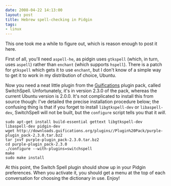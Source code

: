 ```yaml
---
date: 2008-04-22 14:13:00
layout: post
title: Hebrew spell-checking in Pidgin
tags:
- linux
---
```


This one took me a while to figure out, which is reason enough to post it here.

First of all, you'll need `aspell-he`, as pidgin uses `gtkspell` (which, in
turn, uses `aspell`) rather than `enchant` (which supports `hspell`). There is
a patch for `gtkspell` which gets it to use `enchant`, but I don't know of a
simple way to get it to work in my distribution of choice, Ubuntu.

Now you need a neat little plugin from the
[Guifications](http://plugins.guifications.org/) plugin pack, called
SwitchSpell. Unfortunately, it's in version 2.3.0 of the pack, whereas the
current Ubuntu version is 2.0.0. It's not complicated to install this from
source though: I've detailed the precise installation procedure below; the
confusing thing is that if you forget to install `libgtkspell-dev` or
`libaspell-dev`, SwitchSpell will not be built, but the `configure` script
tells you that it _will_.

    sudo apt-get install build-essential gettext libgtkspell-dev libaspell-dev pidgin-dev
    wget http://downloads.guifications.org/plugins//Plugin%20Pack/purple-plugin_pack-2.3.0.tar.bz2
    tar jxvf purple-plugin_pack-2.3.0.tar.bz2
    cd purple-plugin_pack-2.3.0
    ./configure --with-plugins=switchspell
    make
    sudo make install

At this point, the Switch Spell plugin should show up in your Pidgin
preferences. When you activate it, you should get a menu at the top of each
conversation for choosing the dictionary in use. Enjoy!
